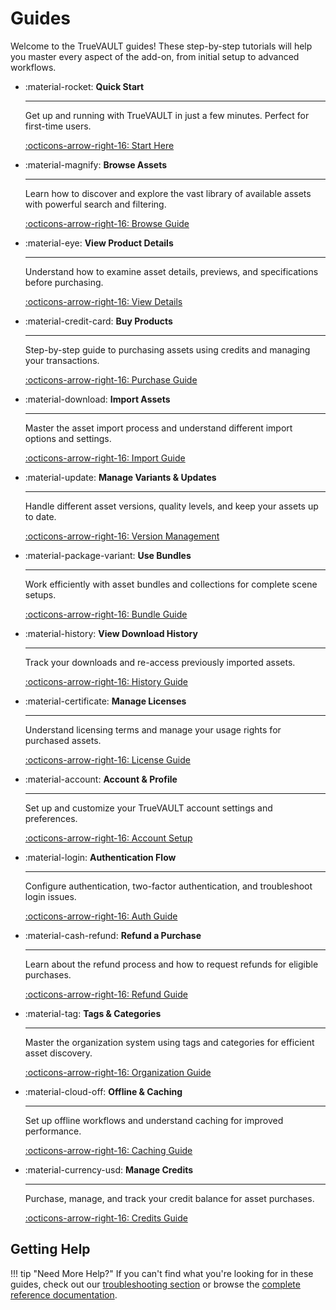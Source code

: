 # Guides

Welcome to the TrueVAULT guides! These step-by-step tutorials will help you master every aspect of the add-on, from initial setup to advanced workflows.

<div class="grid cards" markdown>

-   :material-rocket: **Quick Start**

    ---

    Get up and running with TrueVAULT in just a few minutes. Perfect for first-time users.

    [:octicons-arrow-right-16: Start Here](quick-start.md)

-   :material-magnify: **Browse Assets**

    ---

    Learn how to discover and explore the vast library of available assets with powerful search and filtering.

    [:octicons-arrow-right-16: Browse Guide](browse-assets.md)

-   :material-eye: **View Product Details**

    ---

    Understand how to examine asset details, previews, and specifications before purchasing.

    [:octicons-arrow-right-16: View Details](view-product-details.md)

-   :material-credit-card: **Buy Products**

    ---

    Step-by-step guide to purchasing assets using credits and managing your transactions.

    [:octicons-arrow-right-16: Purchase Guide](buy-products.md)

-   :material-download: **Import Assets**

    ---

    Master the asset import process and understand different import options and settings.

    [:octicons-arrow-right-16: Import Guide](import-assets.md)

-   :material-update: **Manage Variants & Updates**

    ---

    Handle different asset versions, quality levels, and keep your assets up to date.

    [:octicons-arrow-right-16: Version Management](manage-variants-updates.md)

-   :material-package-variant: **Use Bundles**

    ---

    Work efficiently with asset bundles and collections for complete scene setups.

    [:octicons-arrow-right-16: Bundle Guide](use-bundles.md)

-   :material-history: **View Download History**

    ---

    Track your downloads and re-access previously imported assets.

    [:octicons-arrow-right-16: History Guide](view-download-history.md)

-   :material-certificate: **Manage Licenses**

    ---

    Understand licensing terms and manage your usage rights for purchased assets.

    [:octicons-arrow-right-16: License Guide](manage-licenses.md)

-   :material-account: **Account & Profile**

    ---

    Set up and customize your TrueVAULT account settings and preferences.

    [:octicons-arrow-right-16: Account Setup](account-profile.md)

-   :material-login: **Authentication Flow**

    ---

    Configure authentication, two-factor authentication, and troubleshoot login issues.

    [:octicons-arrow-right-16: Auth Guide](auth-flow.md)

-   :material-cash-refund: **Refund a Purchase**

    ---

    Learn about the refund process and how to request refunds for eligible purchases.

    [:octicons-arrow-right-16: Refund Guide](refund-purchase.md)

-   :material-tag: **Tags & Categories**

    ---

    Master the organization system using tags and categories for efficient asset discovery.

    [:octicons-arrow-right-16: Organization Guide](tags-categories.md)

-   :material-cloud-off: **Offline & Caching**

    ---

    Set up offline workflows and understand caching for improved performance.

    [:octicons-arrow-right-16: Caching Guide](offline-caching.md)

-   :material-currency-usd: **Manage Credits**

    ---

    Purchase, manage, and track your credit balance for asset purchases.

    [:octicons-arrow-right-16: Credits Guide](manage-credits.md)

</div>

## Getting Help

!!! tip "Need More Help?"
    If you can't find what you're looking for in these guides, check out our [troubleshooting section](../troubleshooting/common-issues.md) or browse the [complete reference documentation](../reference/reference-index.md).

